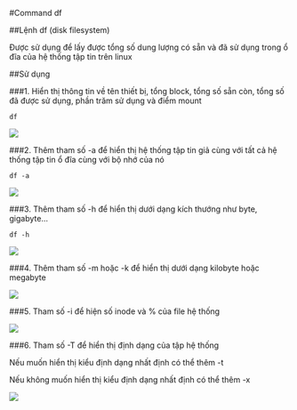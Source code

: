 #Command df

##Lệnh df (disk filesystem)

Được sử dụng để lấy được tổng số dung lượng có sẵn và đã sử dụng trong ổ đĩa của hệ thống tập tin trên linux

##Sử dụng

###1. Hiển thị thông tin về tên thiết bị, tổng block, tổng số sẵn còn, tổng số đã được sử dụng, phần trăm sử dụng và điểm mount

    df

<img src="http://i.imgur.com/nc7pSpJ.png">

###2. Thêm tham số -a để hiển thị hệ thống tập tin giả cùng với tất cả hệ thống tập tin ổ đĩa cùng với bộ nhớ của nó

    df -a

<img src="http://i.imgur.com/gIYVcnT.png">


###3. Thêm tham số -h để hiển thị dưới dạng kích thướng như byte, gigabyte...

    df -h

<img src="http://i.imgur.com/3sDhowp.png">

###4. Thêm tham số -m hoặc -k để hiển thị dưới dạng kilobyte hoặc megabyte

<img src="http://i.imgur.com/fV4540F.png">

###5. Tham số -i để hiện số inode và % của file hệ thống

<img src="http://i.imgur.com/NvQ2Hiq.png">


###6. Tham số -T để hiển thị định dạng của tập hệ thống

Nếu muốn hiển thị kiểu định dạng nhất định có thể thêm -t

Nếu không muốn hiển thị kiểu định dạng nhất định có thể thêm -x

<img src="http://i.imgur.com/UrMvZpp.png">